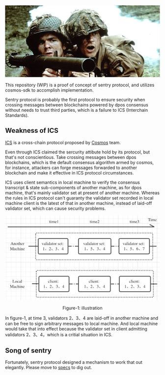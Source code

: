 ![logo](x/sentry/spec/asset/logo.png)

This repository (WIP) is a proof of concept of sentry protocol, and utilizes cosmos-sdk to accomplish implementation.

Sentry protocol is  probably the first protocol to ensure security when crossing messages between blockchains powered by dpos consensus without needs to trust third parties, which is a failure to ICS (Interchain Standards).

## Weakness of ICS

[ICS](https://github.com/cosmos/ics) is a cross-chain protocol proposed by [Cosmos](https://github.com/cosmos) team.

Even through ICS claimed the sercurity attibute hold by its protocol, but that's not conscientious. Take crossing messages between dpos blockchains, which is the default consensus algorithm armed by cosmos, for instance, attackers can forge messages forwarded to another blockchain and make it effective in ICS protocol circumstances.

ICS uses client semantics in local machine to verify the consensus transcript & state sub-components of another machine, as for dpos machine, that's mainly validator set at present of another machine. Whereas the rules in ICS protocol can't guaranty the validator set recorded in local machine client is the latest of that in another machine, instead of laid-off validator set, which can cause security problems.

![figure](x/sentry/spec/asset/figure.png)
<center>Figure-1: illustration</center>

In figure-1, at time 3, validators 2、3、4 are laid-off in another machine and can be free to sign arbitrary messages to local machine. And local machine would take that into effect because the validator set in client admitting validators 2、3、4，which is a critial situation in ICS.

## Song of sentry

Fortunately, sentry protocol designed a mechanism to work that out elegantly. Please move to [specs](x/sentry/spec/protocol.md) to dig out.
